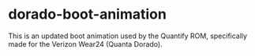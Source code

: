 # dorado-boot-animation

This is an updated boot animation used by the Quantify ROM, specifically made for the Verizon Wear24 (Quanta Dorado).
